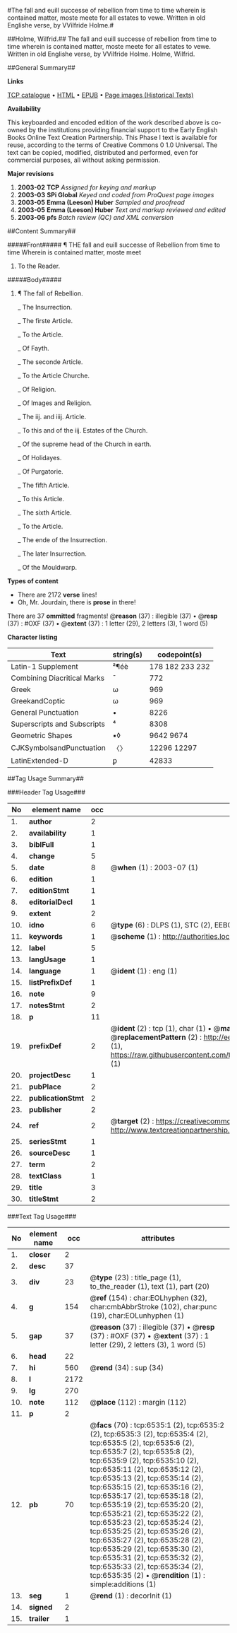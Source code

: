 #The fall and euill successe of rebellion from time to time wherein is contained matter, moste meete for all estates to vewe. Written in old Englishe verse, by VVilfride Holme.#

##Holme, Wilfrid.##
The fall and euill successe of rebellion from time to time wherein is contained matter, moste meete for all estates to vewe. Written in old Englishe verse, by VVilfride Holme.
Holme, Wilfrid.

##General Summary##

**Links**

[TCP catalogue](http://www.ota.ox.ac.uk/tcp/)  • 
[HTML](http://tei.it.ox.ac.uk/tcp/Texts-HTML/free/A03/A03482.html)  • 
[EPUB](http://tei.it.ox.ac.uk/tcp/Texts-EPUB/free/A03/A03482.epub) • 
[Page images (Historical Texts)](https://data.historicaltexts.jisc.ac.uk/view?pubId=eebo-99841916e&pageId=eebo-99841916e-6535-1)

**Availability**

This keyboarded and encoded edition of the
	       work described above is co-owned by the institutions
	       providing financial support to the Early English Books
	       Online Text Creation Partnership. This Phase I text is
	       available for reuse, according to the terms of Creative
	       Commons 0 1.0 Universal. The text can be copied,
	       modified, distributed and performed, even for
	       commercial purposes, all without asking permission.

**Major revisions**

1. __2003-02__ __TCP__ *Assigned for keying and markup*
1. __2003-03__ __SPi Global__ *Keyed and coded from ProQuest page images*
1. __2003-05__ __Emma (Leeson) Huber__ *Sampled and proofread*
1. __2003-05__ __Emma (Leeson) Huber__ *Text and markup reviewed and edited*
1. __2003-06__ __pfs__ *Batch review (QC) and XML conversion*

##Content Summary##

#####Front#####
¶ THE fall and euill successe of Rebellion from time to time Wherein is contained matter, moste meet
1. To the Reader.

#####Body#####

1. ¶ The fall of Rebellion.

    _ The Insurrection.

    _ The firste Article.

    _ To the Article.

    _ Of Fayth.

    _ The seconde Article.

    _ To the Article Churche.

    _ Of Religion.

    _ Of Images and Religion.

    _ The iij. and iiij. Article.

    _ To this and of the iij. Estates of the Church.

    _ Of the supreme head of the Church in earth.

    _ Of Holidayes.

    _ Of Purgatorie.

    _ The fifth Article.

    _ To this Article.

    _ The sixth Article.

    _ To the Article.

    _ The ende of the Insurrection.

    _ The later Insurrection.

    _ Of the Mouldwarp.

**Types of content**

  * There are 2172 **verse** lines!
  * Oh, Mr. Jourdain, there is **prose** in there!

There are 37 **ommitted** fragments! 
 @__reason__ (37) : illegible (37)  •  @__resp__ (37) : #OXF (37)  •  @__extent__ (37) : 1 letter (29), 2 letters (3), 1 word (5)

**Character listing**


|Text|string(s)|codepoint(s)|
|---|---|---|
|Latin-1 Supplement|²¶éè|178 182 233 232|
|Combining             Diacritical Marks|̄|772|
|Greek|ω|969|
|GreekandCoptic|ω|969|
|General Punctuation|•|8226|
|Superscripts             and Subscripts|⁴|8308|
|Geometric Shapes|▪◊|9642 9674|
|CJKSymbolsandPunctuation|〈〉|12296 12297|
|LatinExtended-D|ꝑ|42833|

##Tag Usage Summary##

###Header Tag Usage###

|No|element name|occ|attributes|
|---|---|---|---|
|1.|__author__|2||
|2.|__availability__|1||
|3.|__biblFull__|1||
|4.|__change__|5||
|5.|__date__|8| @__when__ (1) : 2003-07 (1)|
|6.|__edition__|1||
|7.|__editionStmt__|1||
|8.|__editorialDecl__|1||
|9.|__extent__|2||
|10.|__idno__|6| @__type__ (6) : DLPS (1), STC (2), EEBO-CITATION (1), PROQUEST (1), VID (1)|
|11.|__keywords__|1| @__scheme__ (1) : http://authorities.loc.gov/ (1)|
|12.|__label__|5||
|13.|__langUsage__|1||
|14.|__language__|1| @__ident__ (1) : eng (1)|
|15.|__listPrefixDef__|1||
|16.|__note__|9||
|17.|__notesStmt__|2||
|18.|__p__|11||
|19.|__prefixDef__|2| @__ident__ (2) : tcp (1), char (1)  •  @__matchPattern__ (2) : ([0-9\-]+):([0-9IVX]+) (1), (.+) (1)  •  @__replacementPattern__ (2) : http://eebo.chadwyck.com/downloadtiff?vid=$1&page=$2 (1), https://raw.githubusercontent.com/textcreationpartnership/Texts/master/tcpchars.xml#$1 (1)|
|20.|__projectDesc__|1||
|21.|__pubPlace__|2||
|22.|__publicationStmt__|2||
|23.|__publisher__|2||
|24.|__ref__|2| @__target__ (2) : https://creativecommons.org/publicdomain/zero/1.0/ (1), http://www.textcreationpartnership.org/docs/. (1)|
|25.|__seriesStmt__|1||
|26.|__sourceDesc__|1||
|27.|__term__|2||
|28.|__textClass__|1||
|29.|__title__|3||
|30.|__titleStmt__|2||


###Text Tag Usage###

|No|element name|occ|attributes|
|---|---|---|---|
|1.|__closer__|2||
|2.|__desc__|37||
|3.|__div__|23| @__type__ (23) : title_page (1), to_the_reader (1), text (1), part (20)|
|4.|__g__|154| @__ref__ (154) : char:EOLhyphen (32), char:cmbAbbrStroke (102), char:punc (19), char:EOLunhyphen (1)|
|5.|__gap__|37| @__reason__ (37) : illegible (37)  •  @__resp__ (37) : #OXF (37)  •  @__extent__ (37) : 1 letter (29), 2 letters (3), 1 word (5)|
|6.|__head__|22||
|7.|__hi__|560| @__rend__ (34) : sup (34)|
|8.|__l__|2172||
|9.|__lg__|270||
|10.|__note__|112| @__place__ (112) : margin (112)|
|11.|__p__|2||
|12.|__pb__|70| @__facs__ (70) : tcp:6535:1 (2), tcp:6535:2 (2), tcp:6535:3 (2), tcp:6535:4 (2), tcp:6535:5 (2), tcp:6535:6 (2), tcp:6535:7 (2), tcp:6535:8 (2), tcp:6535:9 (2), tcp:6535:10 (2), tcp:6535:11 (2), tcp:6535:12 (2), tcp:6535:13 (2), tcp:6535:14 (2), tcp:6535:15 (2), tcp:6535:16 (2), tcp:6535:17 (2), tcp:6535:18 (2), tcp:6535:19 (2), tcp:6535:20 (2), tcp:6535:21 (2), tcp:6535:22 (2), tcp:6535:23 (2), tcp:6535:24 (2), tcp:6535:25 (2), tcp:6535:26 (2), tcp:6535:27 (2), tcp:6535:28 (2), tcp:6535:29 (2), tcp:6535:30 (2), tcp:6535:31 (2), tcp:6535:32 (2), tcp:6535:33 (2), tcp:6535:34 (2), tcp:6535:35 (2)  •  @__rendition__ (1) : simple:additions (1)|
|13.|__seg__|1| @__rend__ (1) : decorInit (1)|
|14.|__signed__|2||
|15.|__trailer__|1||

